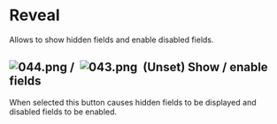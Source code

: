 # Reveal #

Allows to show hidden fields and enable disabled fields.

## ![044.png][] /  ![043.png][]  (Unset) Show / enable fields ##

When selected this button causes hidden fields to be displayed and disabled fields to be enabled.


[044.png]: https://github.com/zaproxy/zap-core-help/wiki/images/044.png
[043.png]: https://github.com/zaproxy/zap-core-help/wiki/images/043.png